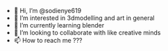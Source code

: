 - 👋 Hi, I’m @sodienye619
- 👀 I’m interested in 3dmodelling and art in general
- 🌱 I’m currently learning blender
- 💞️ I’m looking to collaborate with like creative minds
- 📫 How to reach me ???

<!---
sodienye619/sodienye619 is a ✨ special ✨ repository because its `README.md` (this file) appears on your GitHub profile.
You can click the Preview link to take a look at your changes.
--->
